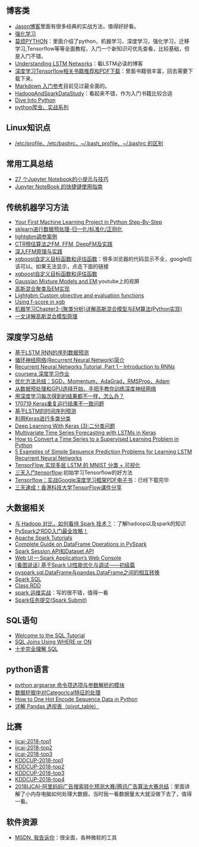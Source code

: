 ## 博客类

- [Jason博客](https://machinelearningmastery.com/)里面有很多经典的实战方法，值得好好看。
- [强化学习](https://oneraynyday.github.io/)
- [莫烦PYTHON](https://morvanzhou.github.io/)：里面介绍了python，机器学习，深度学习，强化学习，迁移学习,Tensorflow等等全面教程，入门一个新知识可优先查看，比较基础，但是入门不错。
- [Understanding LSTM Networks](http://colah.github.io/posts/2015-08-Understanding-LSTMs/)：看LSTM必读的博客
- [深度学习Tensorflow相关书籍推荐和PDF下载](https://www.jianshu.com/p/a8c0266a7ba4)：里面书籍很丰富，回去需要下载下来。
- [Markdown 入门参考](http://xianbai.me/learn-md/index.html)目前见过最全面的。
- [HadoopAndSparkDataStudy](https://github.com/chu888chu888/HadoopAndSparkDataStudy)：看起来不错，作为入门书籍比较合适
- [Dive Into Python](http://www.diveintopython.net/)
- [python爬虫、实战系列](http://python.jobbole.com/)

## Linux知识点

- [/etc/profile、/etc/bashrc、~/.bash_profile、~/.bashrc 的区别](http://www.cnblogs.com/love-snow/articles/7755660.html)

## 常用工具总结

- [27 个Jupyter Notebook的小提示与技巧](http://liuchengxu.org/pelican-blog/jupyter-notebook-tips.html)
- [Jupyter NoteBook 的快捷键使用指南](http://opus.konghy.cn/ipynb/jupyter-notebook-keyboard-shortcut.html)

## 传统机器学习方法

- [Your First Machine Learning Project in Python Step-By-Step](https://machinelearningmastery.com/machine-learning-in-python-step-by-step/)
- [sklearn进行数据预处理-归一化/标准化/正则化](https://blog.csdn.net/A632189007/article/details/76446043)
- [lightgbm调参案例](https://www.cnblogs.com/wanglei5205/p/8722237.html)
- [CTR预估算法之FM, FFM, DeepFM及实践](https://blog.csdn.net/John_xyz/article/details/78933253#deep-fm)
- [深入FFM原理与实践](https://tech.meituan.com/deep-understanding-of-ffm-principles-and-practices.html)
- [xgboost自定义目标函数和评估函数](https://zhpmatrix.github.io/2017/06/29/custom-xgboost/)：很多浏览器的代码显示不全，google应该可以。如果无法显示，点击下面的链接
- [xgboost自定义目标函数和评估函数](https://blog.csdn.net/zbzckaiA/article/details/80527218)
- [Gaussian Mixture Models and EM](https://www.youtube.com/watch?v=qMTuMa86NzU):youtube上的视屏
- [高斯混合聚类及EM实现](http://www.cnblogs.com/hxsyl/p/5559043.html)
- [Lightgbm Custom objective and evaluation functions](https://github.com/Microsoft/LightGBM/issues/1230)
- [Using f-score in xgb](https://stackoverflow.com/questions/35400372/using-f-score-in-xgb)
- [机器学习Chapter3-(聚类分析)详解高斯混合模型与EM算法(Python实现)](https://blog.csdn.net/u011974639/article/details/78302024)
- [一文详解高斯混合模型原理](https://juejin.im/post/5a0d67b26fb9a0450c48f65d)

## 深度学习总结

- [基于LSTM RNN的序列数据预测](http://yangguang2009.github.io/2017/01/15/deeplearning/time-series-prediction-with-LSTM-RNN/
)
- [循环神经网络(Recurrent Neural Network)简介](https://lufficc.com/blog/an-introduction-of-recurrent-neural-network-and-difference-between-traditional-neural-network#%E7%94%A8LSTM%E5%AE%9E%E7%8E%B0%E5%88%86%E7%B1%BB%E4%BB%BB%E5%8A%A1)
- [Recurrent Neural Networks Tutorial, Part 1 – Introduction to RNNs](http://www.wildml.com/2015/09/recurrent-neural-networks-tutorial-part-1-introduction-to-rnns/)
- [coursera 深度学习作业](https://blog.csdn.net/justry24/article/category/7159918)
- [优化方法总结：SGD，Momentum，AdaGrad，RMSProp，Adam](https://blog.csdn.net/u010089444/article/details/76725843)
- [从数据预处理和GPU选择开始，手把手教你训练深度神经网络](https://www.jiqizhixin.com/articles/2017-02-16-4)
- [用深度学习每次得到的结果都不一样，怎么办？](https://www.leiphone.com/news/201706/zt4Dm491Ol58C8Mc.html)
- [170719 Keras重复运行结果不一致问题](https://blog.csdn.net/qq_33039859/article/details/75452813)
- [基于LSTM的时间序列预测](https://www.kesci.com/apps/home/project/5a32819d20f82b6465a0e498)
- [利用Keras进行多类分类](http://www.cnblogs.com/arkenstone/p/5943489.html)
- [Deep Learning With Keras (3):二分类问题](https://zhuanlan.zhihu.com/p/33257310)
- [Multivariate Time Series Forecasting with LSTMs in Keras](https://machinelearningmastery.com/multivariate-time-series-forecasting-lstms-keras/)
 - [How to Convert a Time Series to a Supervised Learning Problem in Python](https://machinelearningmastery.com/convert-time-series-supervised-learning-problem-python/)
- [5 Examples of Simple Sequence Prediction Problems for Learning LSTM Recurrent Neural Networks](https://machinelearningmastery.com/sequence-prediction-problems-learning-lstm-recurrent-neural-networks/)
- [TensorFlow 实现多层 LSTM 的 MNIST 分类 + 可视化](https://blog.csdn.net/u010858605/article/details/78696325)
- [三天入门tensorflow](https://github.com/hunkim/DeepLearningZeroToAll):初始学习Tensorflow的好方法
- [Tensorflow：实战Google深度学习框架PDF电子书](http://www.olecn.com/download.php?id=5096)：已经下载完毕
- [三天速成！香港科技大学TensorFlow课件分享](https://www.jiqizhixin.com/articles/2017-10-07-3)

## 大数据相关

- [与 Hadoop 对比，如何看待 Spark 技术？](https://www.zhihu.com/question/26568496)：了解hadoop以及spark的知识
- [PySpark之RDD入门最全攻略！](https://www.jianshu.com/p/4cd22eda363f)
- [Apache Spark Tutorials](https://www.analyticsvidhya.com/blog/2016/10/spark-dataframe-and-operations/)
- [Complete Guide on DataFrame Operations in PySpark](https://www.analyticsvidhya.com/blog/2016/10/spark-dataframe-and-operations/)
- [Spark Session API和Dataset API](https://bigdata-ny.github.io/2016/08/15/spark-two-series-part-1/)
- [Web UI — Spark Application’s Web Console](https://jaceklaskowski.gitbooks.io/mastering-apache-spark/spark-webui.html)
- [[看图说话] 基于Spark UI性能优化与调试——初级篇](https://www.cnblogs.com/xing901022/p/6445254.html)
- [pyspark.sql.DataFrame与pandas.DataFrame之间的相互转换](https://blog.csdn.net/zhurui_idea/article/details/72981715)
- [Spark SQL](http://www.cnblogs.com/cyoutetsu/p/6350298.html)
- [Class RDD](https://spark.apache.org/docs/1.1.1/api/python/pyspark.rdd.RDD-class.html)
- [spark 运维实战](https://taoistwar.gitbooks.io/spark-operationand-maintenance-management/content/spark_install/spark_submmit.html)：写的很不错，值得一看
- [Spark任务提交(Spark Submit)](https://vimsky.com/article/3491.html)

## SQL语句

- [Welcome to the SQL Tutorial](https://community.modeanalytics.com/sql/)
- [SQL Joins Using WHERE or ON](https://community.modeanalytics.com/sql/tutorial/sql-joins-where-vs-on/)
- [十步完全理解 SQL](http://blog.jobbole.com/55086/)

## python语言

- [python argparse 命令项选项与参数解析的模块](http://wiki.jikexueyuan.com/project/explore-python/Standard-Modules/argparse.html)
- [数据挖掘中对Categorical特征的处理](https://blog.csdn.net/u010412858/article/details/80008146)
- [How to One Hot Encode Sequence Data in Python](https://machinelearningmastery.com/how-to-one-hot-encode-sequence-data-in-python/)
- [详解 Pandas 透视表（pivot_table）](http://python.jobbole.com/81212/)

## 比赛

- [ijcai-2018-top1](https://github.com/plantsgo/ijcai-2018)
- [ijcai-2018-top2](https://github.com/YouChouNoBB/ijcai-18-top2-single-mole-solution)
- [ijcai-2018-top3](https://github.com/luoda888/2018-IJCAI-top3)
- [KDDCUP-2018-top1](https://github.com/ryancheunggit/kddcup2018-of-fresh-air)
- [KDDCUP-2018-top2](https://github.com/12190143/Black-Swan)
- [KDDCUP-2018-top3](https://github.com/12190143/KDD_CUP_2018)
- [KDDCUP-2018-top4](https://github.com/piupiuup/kdd2018)
- [2018IJCAI-阿里妈妈广告搜索转化预测大赛/腾讯广告算法大赛总结](https://github.com/wangle1218/Advertising-algorithm-competition)：里面讲解了小内存电脑如何处理大数据，当时我一看数据量太大就没做下去了，值得一看。

## 软件资源
- [MSDN, 我告诉你](https://msdn.itellyou.cn/)：很全面，各种微软的工具





